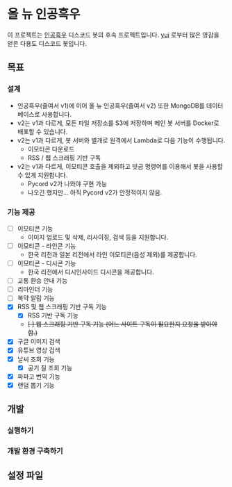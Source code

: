 # 올 뉴 인공흑우

이 프로젝트는 [인공흑우](https://github.com/Hazealign/black-angus-bot) 디스코드 봇의 후속 프로젝트입니다. [yui](https://github.com/item4/yui) 로부터 많은 영감을 얻은 다용도 디스코드 봇입니다.

## 목표

### 설계

 - 인공흑우(줄여서 v1)에 이어 올 뉴 인공흑우(줄여서 v2) 또한 MongoDB를 데이터베이스로 사용합니다.
 - v2는 v1과 다르게, 모든 파일 저장소를 S3에 저장하며 메인 봇 서버를 Docker로 배포할 수 있습니다.
 - v2는 v1과 다르게, 봇 서버와 별개로 원격에서 Lambda로 다음 기능이 수행됩니다.
   - 이모티콘 다운로드
   - RSS / 웹 스크래핑 기반 구독
 - v2는 v1과 다르게, 이모티콘 호출을 제외하고 빗금 명령어를 이용해서 봇을 사용할 수 있게 지원합니다.
   - Pycord v2가 나와야 구현 가능
   - 나오긴 했지만... 아직 Pycord v2가 안정적이지 않음.

### 기능 제공

 - [ ] 이모티콘 기능
   - 이미지 업로드 및 삭제, 리사이징, 검색 등을 지원합니다.
 - [ ] 이모티콘 - 라인콘 기능
   - 한국 리전과 일본 리전에서 라인 이모티콘(음성 제외)를 제공합니다.
 - [ ] 이모티콘 - 디시콘 기능
   - 한국 리전에서 디시인사이드 디시콘을 제공합니다.
 - [ ] 교통 환승 안내 기능
 - [ ] 리마인더 기능
 - [ ] 복약 알림 기능
 - [x] RSS 및 웹 스크래핑 기반 구독 기능
   - [x] RSS 기반 구독 기능
   - ~~[ ] 웹 스크래핑 기반 구독 기능 (어느 사이트 구독이 필요한지 요청을 받아야함.)~~
 - [x] 구글 이미지 검색
 - [x] 유튜브 영상 검색
 - [x] 날씨 조회 기능
   - [x] 공기 질 조회 기능
 - [x] 파파고 번역 기능
 - [x] 랜덤 뽑기 기능

## 개발

### 실행하기


### 개발 환경 구축하기


## 설정 파일
